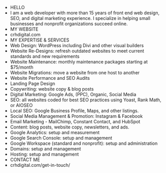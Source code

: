 - HELLO
- I am a web developer with more than 15 years of front end web design, SEO, and digital marketing experience. I specialize in helping small businesses and nonprofit organizations succeed online.
- MY WEBSITE
- crhdigital.com
- MY EXPERTISE & SERVICES
- Web Design: WordPress including Divi and other visual builders
- Website Re-Designs: refresh outdated websites to meet current standards and new requirements
- Website Maintenance: monthly maintenance packages starting at $75/month
- Website Migrations: move a website from one host to another
- Website Performance and SEO Audits
- Landing Page Design
- Copywriting:  website copy & blog posts
- Digital Marketing: Google Ads, (PPC), Organic, Social Media
- SEO: all websites coded for best SEO practices using Yoast, Rank Math, or AIOSEO
- Local SEO:  Google Business Profile, Maps, and other listings. 
- Social Media Management & Promotion: Instagram & Facebook
- Email Marketing - MailChimp, Constant Contact, and HubSpot
- Content: blog posts, website copy, newsletters, and ads.
- Google Analytics: setup and measurement
- Google Search Console:  setup and management
- Google Workspace (standard and nonprofit): setup and administration
- Domains: setup and management
- Hosting: setup and management
- CONTACT ME
- crhdigital.com/get-in-touch/

